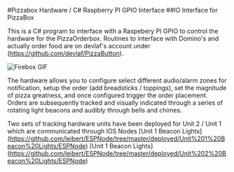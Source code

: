#Pizzabox Hardware / C# Raspberry PI GPIO Interface
##IO Interface for PizzaBox

This is a C# program to interface with a Raspebery PI GPIO to control the hardware for the PizzaOrderbox.
Routines to interface with Domino's and actually order food are on devlaf's account under (https://github.com/devlaf/PizzaButton).

![Firebox GIF](/leibert/leibert.github.io/tree/master/images)

The hardware allows you to configure select different audio/alarm zones for notification, setup the order (add breadsticks / toppings), set the magnitude of pizza greatness, and once configured trigger the order placement.
Orders are subsequently tracked and visually indicated through a series of rotating light beacons and audibly through bells and chimes.

Two sets of tracking hardware units have been deployed for Unit 2 / Unit 1 which are communicated through IOS Nodes
[Unit 1 Beacon Lights] (https://github.com/leibert/ESPNode/tree/master/deployed/Unit%201%20Beacon%20Lights/ESPNode)
[Unit 1 Beacon Lights] (https://github.com/leibert/ESPNode/tree/master/deployed/Unit%202%20Beacon%20Lights/ESPNode)
